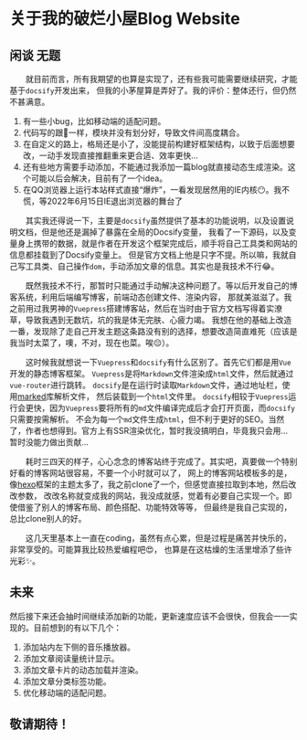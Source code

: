 # 关于我的破烂小屋Blog Website
## 闲谈 无题
&emsp;&emsp;就目前而言，所有我期望的也算是实现了，还有些我可能需要继续研究，才能基于`docsify`开发出来， 
但我的小茅屋算是弄好了。我的评价：整体还行，但仍然不甚满意。

1. 有一些小bug，比如移动端的适配问题。
2. 代码写的跟💩一样，模块并没有划分好，导致文件间高度耦合。
3. 在自定义的路上，格局还是小了，没能提前构建好框架结构，以致于后面想要改，一动手发现直接推翻重来更合适、效率更快...
4. 还有些地方需要手动添加，不能通过我添加一篇blog就直接动态生成渲染。这个可能以后会解决，目前有了一个idea。
5. 在QQ浏览器上运行本站样式直接“爆炸”，一看发现居然用的IE内核😶。我不慌，等2022年6月15日IE退出浏览器的舞台了

&emsp;&emsp;其实我还得说一下，主要是`docsify`虽然提供了基本的功能说明，以及设置说明文档，但是他还是漏掉了暴露在全局的Docsify变量，
我看了一下源码，以及变量身上携带的数据，就是作者在开发这个框架完成后，顺手将自己工具类和网站的信息都挂载到了Docsify变量上。
但是官方文档上他是只字不提。所以嘛，我就自己写工具类、自己操作`dom`，手动添加文章的信息。其实也是我技术不行:joy:。

&emsp;&emsp;既然我技术不行，那暂时只能通过手动解决这种问题了。等以后开发自己的博客系统，利用后端编写博客，前端动态创建文件、渲染内容，
那就美滋滋了。我之前用过我男神的`Vuepress`搭建博客站，然后在当时由于官方文档写得着实潦草，导致我遇到无数坑，坑的我是体无完肤、心疲力竭。
我想在他的基础上改造一番，发现除了走自己开发主题这条路没有别的选择，想要改造简直难死（应该是我当时太菜了，噢，不对，现在也菜。唉😔）。

&emsp;&emsp;这时候我就想说一下`Vuepress`和`docsify`有什么区别了。首先它们都是用`Vue`开发的静态博客框架。
`Vuepress`是将`Markdown`文件渲染成`html`文件，然后就通过`vue-router`进行跳转。
`docsify`是在运行时读取`Markdown`文件，通过地址栏，使用[marked](https://github.com/markedjs/marked)库解析文件，
然后装载到一个`html`文件里。
`docsify`相较于`Vuepress`运行会更快，因为`Vuepress`要将所有的`md`文件编译完成后才会打开页面，而`docsify`只需要按需解析。
不会为每一个`md`文件生成`html`，但不利于更好的SEO。当然了，作者也想得到。官方上有SSR渲染优化，暂时我没搞明白，毕竟我只会用...
暂时没能力做出贡献...

&emsp;&emsp;耗时三四天的样子，心心念念的博客站终于完成了。其实吧，真要做一个特别好看的博客网站很容易，不要一个小时就可以了，
网上的博客网站模板多的是，像[hexo](https://hexo.io/zh-cn/)框架的主题太多了，我之前clone了一个，但感觉直接拉取到本地，然后改改参数，
改改名称就变成我的网站，我没成就感，觉着有必要自己实现一个。即使借鉴了别人的博客布局、颜色搭配、功能特效等等，
但最终是我自己实现的，总比clone别人的好。

&emsp;&emsp;这几天里基本上一直在coding，虽然有点心累，但是过程是痛苦并快乐的，非常享受的。可能算我比较热爱编程吧😍，
也算是在这枯燥的生活里增添了些许光彩:sparkles:。

## 未来
然后接下来还会抽时间继续添加新的功能，更新速度应该不会很快，但我会一一实现的。目前想到的有以下几个：
1. 添加站内左下侧的音乐播放器。
2. 添加文章阅读量统计显示。
3. 添加文章卡片的动态加载并渲染。
4. 添加文章分类标签功能。
5. 优化移动端的适配问题。

## 敬请期待！